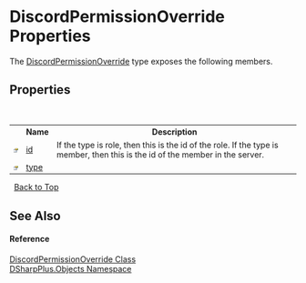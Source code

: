 # DiscordPermissionOverride Properties
 

The <a href="c1796aef-a014-ad1d-88c1-61e4c5b82970">DiscordPermissionOverride</a> type exposes the following members.


## Properties
&nbsp;<table><tr><th></th><th>Name</th><th>Description</th></tr><tr><td>![Public property](media/pubproperty.gif "Public property")</td><td><a href="fb8ab36c-541b-9927-a917-90fc6f969fab">id</a></td><td>
If the type is role, then this is the id of the role. If the type is member, then this is the id of the member in the server.</td></tr><tr><td>![Public property](media/pubproperty.gif "Public property")</td><td><a href="fa3fd5cf-b86f-a1e6-01a1-97c76ecb6a6b">type</a></td><td /></tr></table>&nbsp;
<a href="#discordpermissionoverride-properties">Back to Top</a>

## See Also


#### Reference
<a href="c1796aef-a014-ad1d-88c1-61e4c5b82970">DiscordPermissionOverride Class</a><br /><a href="b70db947-75ff-488f-5245-350c6ca1e522">DSharpPlus.Objects Namespace</a><br />